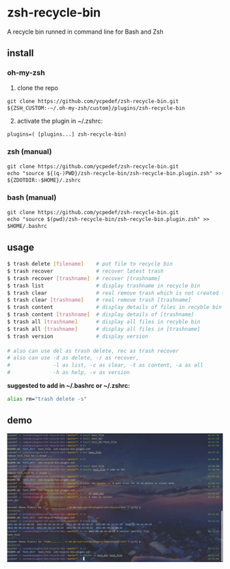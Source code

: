 # zsh-recycle-bin

A recycle bin runned in command line for Bash and Zsh

## install

### oh-my-zsh

1. clone the repo
```
git clone https://github.com/ycpedef/zsh-recycle-bin.git ${ZSH_CUSTOM:-~/.oh-my-zsh/custom}/plugins/zsh-recycle-bin
```

2. activate the plugin in ~/.zshrc:

```
plugins=( [plugins...] zsh-recycle-bin)
```

### zsh (manual)
```
git clone https://github.com/ycpedef/zsh-recycle-bin.git
echo "source ${(q-)PWD}/zsh-recycle-bin/zsh-recycle-bin.plugin.zsh" >> ${ZDOTDIR:-$HOME}/.zshrc
```

### bash (manual)
```
git clone https://github.com/ycpedef/zsh-recycle-bin.git
echo "source $(pwd)/zsh-recycle-bin/zsh-recycle-bin.plugin.zsh" >> $HOME/.bashrc
```

## usage

```bash
$ trash delete [filename]    # put file to recycle bin         
$ trash recover              # recover latest trash        
$ trash recover [trashname]  # recover [trashname]        
$ trash list                 # display trashname in recycle bin
$ trash clear                # real remove trash which is not created today
$ trash clear [trashname]    # real remove trash [trashname]
$ trash content              # display details of files in recyble bin
$ trash content [trashname]  # display details of [trashname] 
$ trash all [trashname]      # display all files in recyble bin
$ trash all [trashname]      # display all files in [trashname] 
$ trash version              # display version

# also can use del as trash delete, rec as trash recover
# also can use -d as delete, -r as recover,
#              -l as list, -c as clear, -t as content, -a as all
#              -h as help, -v as version
```

**suggested to add in ~/.bashrc or ~/.zshrc:**

```bash
alias rm="trash delete -s"
```

## demo

![demo.jpg](demo.jpg)
